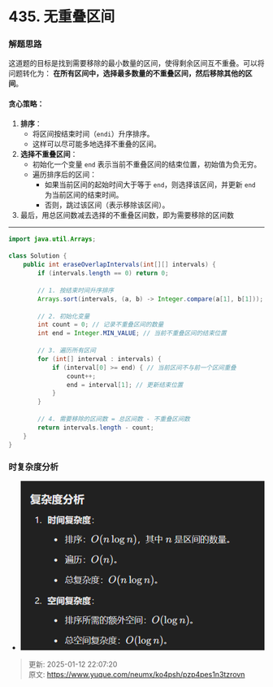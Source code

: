 # 435. 无重叠区间

### 解题思路
这道题的目标是找到需要移除的最小数量的区间，使得剩余区间互不重叠。可以将问题转化为： **在所有区间中，选择最多数量的不重叠区间，然后移除其他的区间**。

#### 贪心策略：
1. **排序**：
    - 将区间按结束时间（`endi`）升序排序。
    - 这样可以尽可能多地选择不重叠的区间。
2. **选择不重叠区间**：
    - 初始化一个变量 `end` 表示当前不重叠区间的结束位置，初始值为负无穷。
    - 遍历排序后的区间：
        * 如果当前区间的起始时间大于等于 `end`，则选择该区间，并更新 `end` 为当前区间的结束时间。
        * 否则，跳过该区间（表示移除该区间）。
3. 最后，用总区间数减去选择的不重叠区间数，即为需要移除的区间数

---

```java
import java.util.Arrays;

class Solution {
    public int eraseOverlapIntervals(int[][] intervals) {
        if (intervals.length == 0) return 0;

        // 1. 按结束时间升序排序
        Arrays.sort(intervals, (a, b) -> Integer.compare(a[1], b[1]));

        // 2. 初始化变量
        int count = 0; // 记录不重叠区间的数量
        int end = Integer.MIN_VALUE; // 当前不重叠区间的结束位置

        // 3. 遍历所有区间
        for (int[] interval : intervals) {
            if (interval[0] >= end) { // 当前区间不与前一个区间重叠
                count++;
                end = interval[1]; // 更新结束位置
            }
        }

        // 4. 需要移除的区间数 = 总区间数 - 不重叠区间数
        return intervals.length - count;
    }
}

```

### 时复杂度分析
+ ![1736690827571-eb6967a3-6b75-42e7-93c5-2ae7ab224447.png](./img/mDqXhEVV6UnVWO8_/1736690827571-eb6967a3-6b75-42e7-93c5-2ae7ab224447-203703.png)







> 更新: 2025-01-12 22:07:20  
> 原文: <https://www.yuque.com/neumx/ko4psh/pzp4pes1n3tzrovn>
